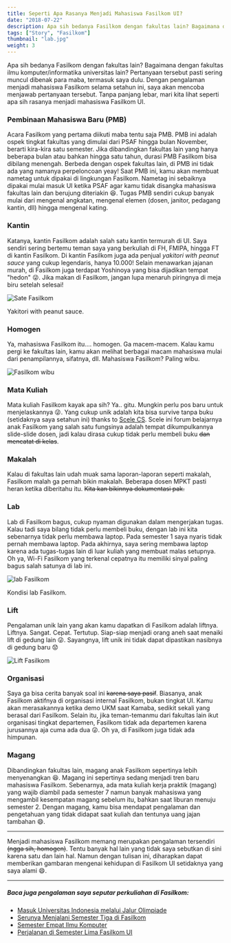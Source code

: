 ```yaml
---
title: Seperti Apa Rasanya Menjadi Mahasiswa Fasilkom UI?
date: "2018-07-22"
description: Apa sih bedanya Fasilkom dengan fakultas lain? Bagaimana dengan fakultas ilmu komputer/informatika universitas lain? Temukan jawabannya di sini.
tags: ["Story", "Fasilkom"]
thumbnail: "lab.jpg"
weight: 3
---
```


Apa sih bedanya Fasilkom dengan fakultas lain? Bagaimana dengan fakultas ilmu komputer/informatika universitas lain? Pertanyaan tersebut pasti sering muncul dibenak para maba, termasuk saya dulu. Dengan pengalaman menjadi mahasiswa Fasilkom selama setahun ini, saya akan mencoba menjawab pertanyaan tersebut. Tanpa panjang lebar, mari kita lihat seperti apa sih rasanya menjadi mahasiswa Fasilkom UI.

### Pembinaan Mahasiswa Baru (PMB)

Acara Fasilkom yang pertama diikuti maba tentu saja PMB. PMB ini adalah ospek tingkat fakultas yang dimulai dari PSAF hingga bulan November, berarti kira-kira satu semester. Jika dibandingkan fakultas lain yang hanya beberapa bulan atau bahkan hingga satu tahun, durasi PMB Fasilkom bisa dibilang menengah. Berbeda dengan ospek fakultas lain, di PMB ini tidak ada yang namanya perpeloncoan yeay! Saat PMB ini, kamu akan membuat nametag untuk dipakai di lingkungan Fasilkom. Nametag ini sebaiknya dipakai mulai masuk UI ketika PSAF agar kamu tidak disangka mahasiswa fakultas lain dan berujung diteriakin 😆. Tugas PMB sendiri cukup banyak mulai dari mengenal angkatan, mengenal elemen (dosen, janitor, pedagang kantin, dll) hingga mengenal kating.

### Kantin

Katanya, kantin Fasilkom adalah salah satu kantin termurah di UI. Saya sendiri sering bertemu teman saya yang berkuliah di FH, FMIPA, hingga FT di kantin Fasilkom. Di kantin Fasilkom juga ada penjual _yakitori with peanut sauce_ yang cukup legendaris, hanya 10.000! Selain menawarkan jajanan murah, di Fasilkom juga terdapat Yoshinoya yang bisa dijadikan tempat "hedon" 😜. Jika makan di Fasilkom, jangan lupa menaruh piringnya di meja biru setelah selesai!

![Sate Fasilkom](sate.png)

<figcaption class="img-caption">Yakitori with peanut sauce.</figcaption>

### Homogen

Ya, mahasiswa Fasilkom itu.... homogen. Ga macem-macem. Kalau kamu pergi ke fakultas lain, kamu akan melihat berbagai macam mahasiswa mulai dari penampilannya, sifatnya, dll. Mahasiswa Fasilkom? Paling wibu.

<div class="img-potrait">
  <img src="meme/wibu.jpg" alt="Fasilkom wibu" />
</div>

### Mata Kuliah

Mata kuliah Fasilkom kayak apa sih? Ya.. gitu. Mungkin perlu pos baru untuk menjelaskannya 😜. Yang cukup unik adalah kita bisa survive tanpa buku (setidaknya saya setahun ini) thanks to [Scele CS](https://scele.cs.ui.ac.id). Scele ini forum belajarnya anak Fasilkom yang salah satu fungsinya adalah tempat dikumpulkannya slide-slide dosen, jadi kalau dirasa cukup tidak perlu membeli buku ~~dan mencatat di kelas~~.

### Makalah

Kalau di fakultas lain udah muak sama laporan-laporan seperti makalah, Fasilkom malah ga pernah bikin makalah. Beberapa dosen MPKT pasti heran ketika diberitahu itu. ~~Kita kan bikinnya dokumentasi pak.~~

### Lab

Lab di Fasilkom bagus, cukup nyaman digunakan dalam mengerjakan tugas. Kalau tadi saya bilang tidak perlu membeli buku, dengan lab ini kita sebenarnya tidak perlu membawa laptop. Pada semester 1 saya nyaris tidak pernah membawa laptop. Pada akhirnya, saya sering membawa laptop karena ada tugas-tugas lain di luar kuliah yang membuat malas setupnya. Oh ya, Wi-Fi Fasilkom yang terkenal cepatnya itu memiliki sinyal paling bagus salah satunya di lab ini.

![lab Fasilkom](lab.jpg)

<figcaption class="img-caption">Kondisi lab Fasilkom.</figcaption>

### Lift

Pengalaman unik lain yang akan kamu dapatkan di Fasilkom adalah liftnya. Liftnya. Sangat. Cepat. Tertutup. Siap-siap menjadi orang aneh saat menaiki lift di gedung lain 😜. Sayangnya, lift unik ini tidak dapat dipastikan nasibnya di gedung baru 😟

<div class="img-potrait">
  <img src="lift.jpg" alt="Lift Fasilkom" />
</div>

### Organisasi

Saya ga bisa cerita banyak soal ini ~~karena saya pasif~~. Biasanya, anak Fasilkom aktifnya di organisasi internal Fasilkom, bukan tingkat UI. Kamu akan merasakannya ketika demo UKM saat Kamaba, sedikit sekali yang berasal dari Fasilkom. Selain itu, jika teman-temanmu dari fakultas lain ikut organisasi tingkat departemen, Fasilkom tidak ada departemen karena jurusannya aja cuma ada dua 😜. Oh ya, di Fasilkom juga tidak ada himpunan.

### Magang

Dibandingkan fakultas lain, magang anak Fasilkom sepertinya lebih menyenangkan 😆. Magang ini sepertinya sedang menjadi tren baru mahasiswa Fasilkom. Sebenarnya, ada mata kuliah kerja praktik (magang) yang wajib diambil pada semester 7 namun banyak mahasiswa yang mengambil kesempatan magang sebelum itu, bahkan saat liburan menuju semester 2. Dengan magang, kamu bisa mendapat pengalaman dan pengetahuan yang tidak didapat saat kuliah dan tentunya uang jajan tambahan 😄.

<hr class="section-divider" />

Menjadi mahasiswa Fasilkom memang merupakan pengalaman tersendiri ~~(ngga sih, homogen)~~. Tentu banyak hal lain yang tidak saya sebutkan di sini karena satu dan lain hal. Namun dengan tulisan ini, diharapkan dapat memberikan gambaran mengenai kehidupan di Fasilkom UI setidaknya yang saya alami 😄.

<hr />

##### Baca juga pengalaman saya seputar perkuliahan di Fasilkom:

- [Masuk Universitas Indonesia melalui Jalur Olimpiade](/blog/masuk-ui-jalur-olimpiade/)
- [Serunya Menjalani Semester Tiga di Fasilkom](/blog/semester-tiga-fasilkom/)
- [Semester Empat Ilmu Komputer](/blog/semester-empat-fasilkom/)
- [Perjalanan di Semester Lima Fasilkom UI](/blog/semester-lima-fasilkom/)
